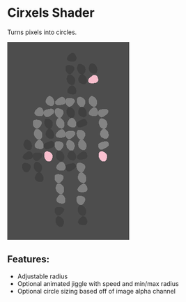 # Cirxels Shader

Turns pixels into circles.

![](Sample.gif)

## Features:
- Adjustable radius
- Optional animated jiggle with speed and min/max radius
- Optional circle sizing based off of image alpha channel
